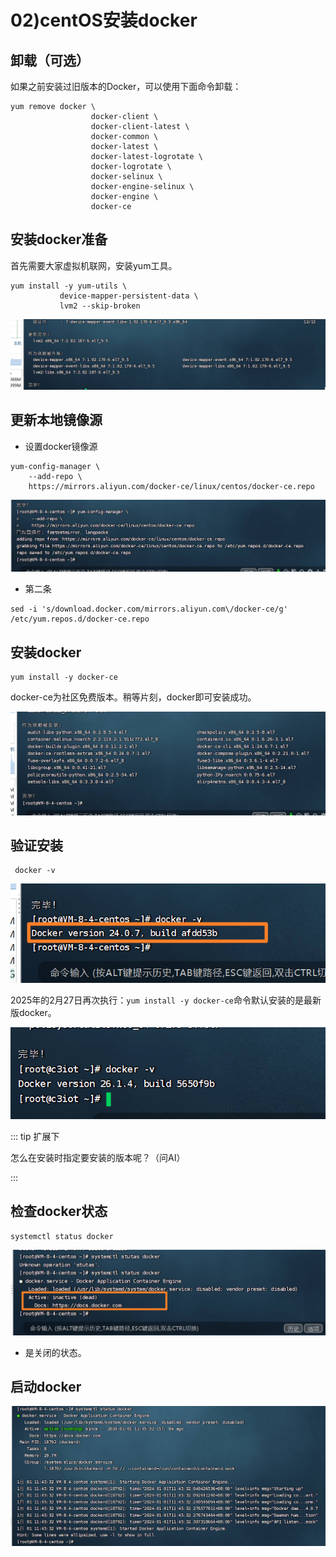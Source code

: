 # 02)centOS安装docker

## 卸载（可选）

如果之前安装过旧版本的Docker，可以使用下面命令卸载：

```shell
yum remove docker \
                  docker-client \
                  docker-client-latest \
                  docker-common \
                  docker-latest \
                  docker-latest-logrotate \
                  docker-logrotate \
                  docker-selinux \
                  docker-engine-selinux \
                  docker-engine \
                  docker-ce
```



## 安装docker准备

首先需要大家虚拟机联网，安装yum工具。

```shell
yum install -y yum-utils \
           device-mapper-persistent-data \
           lvm2 --skip-broken
```

![image-20240101114015765](02contos安装docker.assets/image-20240101114015765.png)

## 更新本地镜像源

- 设置docker镜像源

```shell
yum-config-manager \
    --add-repo \
    https://mirrors.aliyun.com/docker-ce/linux/centos/docker-ce.repo
```

![image-20240101114033808](02contos安装docker.assets/image-20240101114033808.png)

- 第二条

```shell
sed -i 's/download.docker.com/mirrors.aliyun.com\/docker-ce/g' /etc/yum.repos.d/docker-ce.repo
```



## 安装docker

```
yum install -y docker-ce
```

docker-ce为社区免费版本。稍等片刻，docker即可安装成功。

![image-20240101114234333](02contos安装docker.assets/image-20240101114234333.png)



## 验证安装

```shell
 docker -v
```

![image-20240101114306512](02contos安装docker.assets/image-20240101114306512.png)



2025年的2月27日再次执行：`yum install -y docker-ce`命令默认安装的是最新版docker。

![image-20250227104854651](02contos安装docker.assets/image-20250227104854651.png)

::: tip 扩展下

怎么在安装时指定要安装的版本呢？（问AI）

:::

## 检查docker状态

```shell
systemctl status docker 
```

![image-20240101114519130](02contos安装docker.assets/image-20240101114519130.png)

- 是关闭的状态。



## 启动docker

![image-20240101114549211](02contos安装docker.assets/image-20240101114549211.png)